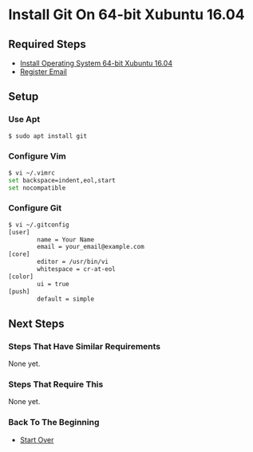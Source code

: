 # Install Git On 64-bit Xubuntu 16.04

## Required Steps

- [Install Operating System 64-bit Xubuntu 16.04](/xubuntu/64-bit/16-04/install-operating-system.md)
- [Register Email](/register-email.md)

## Setup

### Use Apt

```bash
$ sudo apt install git
```

### Configure Vim

```bash
$ vi ~/.vimrc
set backspace=indent,eol,start
set nocompatible
```

### Configure Git

```bash
$ vi ~/.gitconfig
[user]
        name = Your Name
        email = your_email@example.com
[core]
        editor = /usr/bin/vi
        whitespace = cr-at-eol
[color]
        ui = true
[push]
        default = simple

```

## Next Steps

### Steps That Have Similar Requirements

None yet.

### Steps That Require This

None yet.

### Back To The Beginning

- [Start Over](/README.md)

